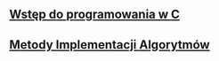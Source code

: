 ## [**W**stęp **d**o **p**rogramowania w **C**](WdpC/)
## [**M**etody **I**mplementacji **A**lgorytmów](MIA/)